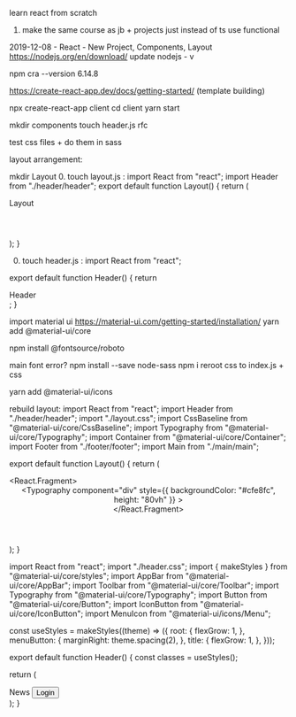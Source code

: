 learn react from scratch  

1. make the same course as jb + projects just instead of ts use functional 

2019-12-08 - React - New Project, Components, Layout
https://nodejs.org/en/download/
update nodejs - v

npm cra --version
6.14.8

https://create-react-app.dev/docs/getting-started/
(template building)

npx create-react-app client 
cd client
yarn start

mkdir components
touch header.js
rfc

test css files + do them in sass

layout arrangement:

mkdir Layout
0. touch layout.js :
import React from "react";
import Header from "./header/header";
export default function Layout() {
  return (
    <div>
      Layout
      <Header />
    </div>
  );
}

0. touch header.js :
import React from "react";

export default function Header() {
  return <div>Header</div>;
}


import material ui
https://material-ui.com/getting-started/installation/
yarn add @material-ui/core

npm install @fontsource/roboto

main font error?
npm install --save node-sass
npm i
reroot css to index.js + css 


yarn add @material-ui/icons


rebuild layout:
import React from "react";
import Header from "./header/header";
import "./layout.css";
import CssBaseline from "@material-ui/core/CssBaseline";
import Typography from "@material-ui/core/Typography";
import Container from "@material-ui/core/Container";
import Footer from "./footer/footer";
import Main from "./main/main";

export default function Layout() {
  return (
    <div className="layout">
      <React.Fragment>
        <CssBaseline />
        <Container maxWidth="lg" fixed>
          <Header />
          <Typography
            component="div"
            style={{ backgroundColor: "#cfe8fc", height: "80vh" }}
          >
            <Main />
          </Typography>
          <Footer />
        </Container>
      </React.Fragment>
    </div>
  );
}


import React from "react";
import "./header.css";
import { makeStyles } from "@material-ui/core/styles";
import AppBar from "@material-ui/core/AppBar";
import Toolbar from "@material-ui/core/Toolbar";
import Typography from "@material-ui/core/Typography";
import Button from "@material-ui/core/Button";
import IconButton from "@material-ui/core/IconButton";
import MenuIcon from "@material-ui/icons/Menu";

const useStyles = makeStyles((theme) => ({
  root: {
    flexGrow: 1,
  },
  menuButton: {
    marginRight: theme.spacing(2),
  },
  title: {
    flexGrow: 1,
  },
}));

export default function Header() {
  const classes = useStyles();

  return (
    <div className="header">
      <div className={classes.root}>
        <AppBar position="static">
          <Toolbar>
            <IconButton
              edge="start"
              className={classes.menuButton}
              color="inherit"
              aria-label="menu"
            >
              <MenuIcon />
            </IconButton>
            <Typography variant="h6" className={classes.title}>
              News
            </Typography>
            <Button color="inherit">Login</Button>
          </Toolbar>
        </AppBar>
      </div>
    </div>
  );
}















